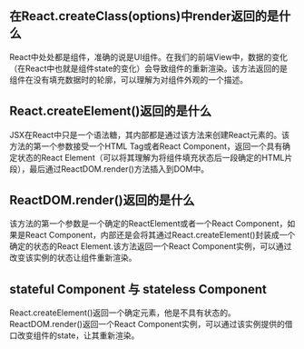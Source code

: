 ## 在React.createClass(options)中render返回的是什么

React中处处都是组件，准确的说是UI组件。在我们的前端View中，数据的变化（在React中也就是组件state的变化）会导致组件的重新渲染。该方法返回的是组件在没有填充数据时的轮廓，可以理解为对组件外观的一个描述。

## React.createElement()返回的是什么

JSX在React中只是一个语法糖，其内部都是通过该方法来创建React元素的。该方法的第一个参数接受一个HTML Tag或者React Component，返回一个具有确定状态的React Element（可以将其理解为将组件填充状态后一段确定的HTML片段），最后通过ReactDOM.render()方法插入到DOM中。

## ReactDOM.render()返回的是什么

该方法的第一个参数是一个确定的ReactElement或者一个React Component，如果是React Component，内部还是会将其通过React.createElement()封装成一个确定的状态的React Element.该方法返回一个React Component实例，可以通过改变该实例的状态让组件重新渲染。

## stateful Component 与 stateless Component

React.createElement()返回一个确定元素，他是不具有状态的。ReactDOM.render()返回一个React Component实例，可以通过该实例提供的借口改变组件的state，让其重新渲染。


